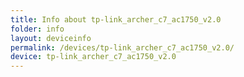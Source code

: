 ```yaml
---
title: Info about tp-link_archer_c7_ac1750_v2.0
folder: info
layout: deviceinfo
permalink: /devices/tp-link_archer_c7_ac1750_v2.0/
device: tp-link_archer_c7_ac1750_v2.0
---
```

